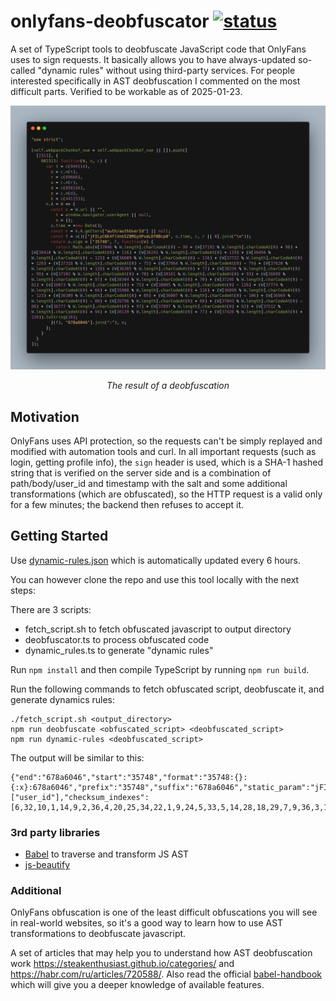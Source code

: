 # onlyfans-deobfuscator [![status](https://github.com/amotrak/onlyfans-deobfuscator/actions/workflows/update.yml/badge.svg)](https://github.com/amotrak/onlyfans-deobfuscator/actions)

A set of TypeScript tools to deobfuscate JavaScript code that OnlyFans uses to sign requests. It basically allows you to have always-updated so-called "dynamic rules" without using third-party services. For people interested specifically in AST deobfuscation I commented on the most difficult parts. Verified to be workable as of 2025-01-23.

![The result of a deobfuscation](assets/sample.png)
_<center>The result of a deobfuscation</center>_

## Motivation
OnlyFans uses API protection, so the requests can't be simply replayed and modified with automation tools and curl. In all important requests (such as login, getting profile info), the `sign` header is used, which is a SHA-1 hashed string that is verified on the server side and is a combination of path/body/user_id and timestamp with the salt and some additional transformations (which are obfuscated), so the HTTP request is a valid only for a few minutes; the backend then refuses to accept it.

## Getting Started
Use [dynamic-rules.json](https://github.com/amotrak/onlyfans-deobfuscator/raw/refs/heads/main/dynamic-rules.json) which is automatically updated every 6 hours.

You can however clone the repo and use this tool locally with the next steps:

There are 3 scripts:
- fetch_script.sh to fetch obfuscated javascript to output directory
- deobfuscator.ts to process obfuscated code
- dynamic_rules.ts to generate "dynamic rules"

Run `npm install` and then compile TypeScript by running `npm run build`.

Run the following commands to fetch obfuscated script, deobfuscate it, and generate dynamics rules:
```shell
./fetch_script.sh <output_directory>
npm run deobfuscate <obfuscated_script> <deobfuscated_script>
npm run dynamic-rules <deobfuscated_script>
```

The output will be similar to this:
```
{"end":"678a6046","start":"35748","format":"35748:{}:{:x}:678a6046","prefix":"35748","suffix":"678a6046","static_param":"jFILyC6E4flVnG5Z8MGyXPsmLDfBBcp0","remove_headers":["user_id"],"checksum_indexes":[6,32,10,1,14,9,2,36,4,20,25,34,22,1,9,24,5,33,5,14,28,18,29,7,9,36,3,17,17,32,19,26],"checksum_constant":673}
```

### 3rd party libraries
- [Babel](https://babeljs.io/) to traverse and transform JS AST
- [js-beautify](https://github.com/beautifier/js-beautify)

### Additional
OnlyFans obfuscation is one of the least difficult obfuscations you will see in real-world websites, so it's a good way to learn how to use AST transformations to deobfuscate javascript.

A set of articles that may help you to understand how AST deobfuscation work https://steakenthusiast.github.io/categories/ and https://habr.com/ru/articles/720588/. Also read the official [babel-handbook](https://github.com/jamiebuilds/babel-handbook/) which will give you a deeper knowledge of available features.
